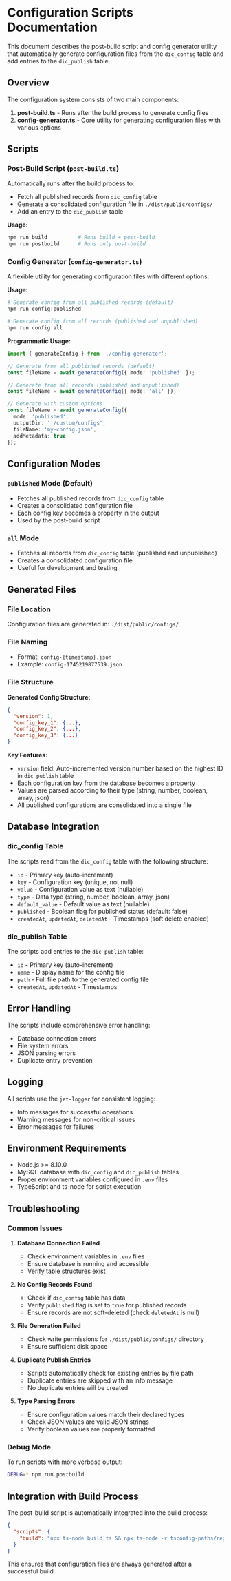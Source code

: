# Configuration Scripts Documentation

This document describes the post-build script and config generator utility that automatically generate configuration files from the `dic_config` table and add entries to the `dic_publish` table.

## Overview

The configuration system consists of two main components:

1. **post-build.ts** - Runs after the build process to generate config files
2. **config-generator.ts** - Core utility for generating configuration files with various options

## Scripts

### Post-Build Script (`post-build.ts`)

Automatically runs after the build process to:
- Fetch all published records from `dic_config` table
- Generate a consolidated configuration file in `./dist/public/configs/`
- Add an entry to the `dic_publish` table

**Usage:**
```bash
npm run build          # Runs build + post-build
npm run postbuild      # Runs only post-build
```

### Config Generator (`config-generator.ts`)

A flexible utility for generating configuration files with different options:

**Usage:**
```bash
# Generate config from all published records (default)
npm run config:published

# Generate config from all records (published and unpublished)
npm run config:all
```

**Programmatic Usage:**
```typescript
import { generateConfig } from './config-generator';

// Generate from all published records (default)
const fileName = await generateConfig({ mode: 'published' });

// Generate from all records (published and unpublished)
const fileName = await generateConfig({ mode: 'all' });

// Generate with custom options
const fileName = await generateConfig({
  mode: 'published',
  outputDir: './custom/configs',
  fileName: 'my-config.json',
  addMetadata: true
});
```

## Configuration Modes

### `published` Mode (Default)
- Fetches all published records from `dic_config` table
- Creates a consolidated configuration file
- Each config key becomes a property in the output
- Used by the post-build script

### `all` Mode
- Fetches all records from `dic_config` table (published and unpublished)
- Creates a consolidated configuration file
- Useful for development and testing

## Generated Files

### File Location
Configuration files are generated in: `./dist/public/configs/`

### File Naming
- Format: `config-{timestamp}.json`
- Example: `config-1745219877539.json`

### File Structure

**Generated Config Structure:**
```json
{
  "version": 1,
  "config_key_1": {...},
  "config_key_2": {...},
  "config_key_3": {...}
}
```

**Key Features:**
- `version` field: Auto-incremented version number based on the highest ID in `dic_publish` table
- Each configuration key from the database becomes a property
- Values are parsed according to their type (string, number, boolean, array, json)
- All published configurations are consolidated into a single file

## Database Integration

### dic_config Table
The scripts read from the `dic_config` table with the following structure:
- `id` - Primary key (auto-increment)
- `key` - Configuration key (unique, not null)
- `value` - Configuration value as text (nullable)
- `type` - Data type (string, number, boolean, array, json)
- `default_value` - Default value as text (nullable)
- `published` - Boolean flag for published status (default: false)
- `createdAt`, `updatedAt`, `deletedAt` - Timestamps (soft delete enabled)

### dic_publish Table
The scripts add entries to the `dic_publish` table:
- `id` - Primary key (auto-increment)
- `name` - Display name for the config file
- `path` - Full file path to the generated config file
- `createdAt`, `updatedAt` - Timestamps

## Error Handling

The scripts include comprehensive error handling:
- Database connection errors
- File system errors
- JSON parsing errors
- Duplicate entry prevention

## Logging

All scripts use the `jet-logger` for consistent logging:
- Info messages for successful operations
- Warning messages for non-critical issues
- Error messages for failures

## Environment Requirements

- Node.js >= 8.10.0
- MySQL database with `dic_config` and `dic_publish` tables
- Proper environment variables configured in `.env` files
- TypeScript and ts-node for script execution

## Troubleshooting

### Common Issues

1. **Database Connection Failed**
   - Check environment variables in `.env` files
   - Ensure database is running and accessible
   - Verify table structures exist

2. **No Config Records Found**
   - Check if `dic_config` table has data
   - Verify `published` flag is set to `true` for published records
   - Ensure records are not soft-deleted (check `deletedAt` is null)

3. **File Generation Failed**
   - Check write permissions for `./dist/public/configs/` directory
   - Ensure sufficient disk space

4. **Duplicate Publish Entries**
   - Scripts automatically check for existing entries by file path
   - Duplicate entries are skipped with an info message
   - No duplicate entries will be created

5. **Type Parsing Errors**
   - Ensure configuration values match their declared types
   - Check JSON values are valid JSON strings
   - Verify boolean values are properly formatted

### Debug Mode

To run scripts with more verbose output:
```bash
DEBUG=* npm run postbuild
```

## Integration with Build Process

The post-build script is automatically integrated into the build process:

```json
{
  "scripts": {
    "build": "npx ts-node build.ts && npx ts-node -r tsconfig-paths/register post-build.ts"
  }
}
```

This ensures that configuration files are always generated after a successful build.
